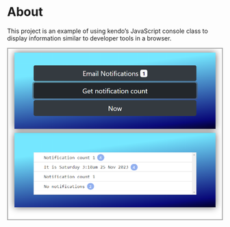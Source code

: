 ﻿# About

This project is an example of using kendo’s JavaScript console class to display information similar to developer tools in a browser.

![screenshot](assets/screenshot.png)